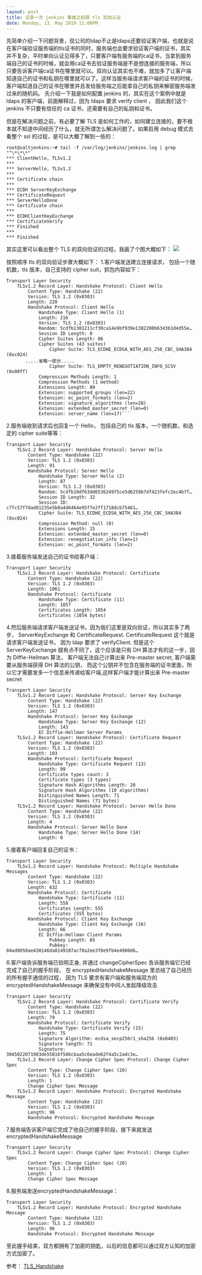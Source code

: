 ```yaml
---
layout: post
title: 记录一次 jenkins 事故之初探 tls 双向认证
date: Monday, 13. May 2019 11:00PM 
---
```


先简单介绍一下问题背景，现公司的ldap不止是ldaps还要验证客户端，也就是说在客户端验证服务端的tls证书的同时，服务端也会要求验证客户端的证书，其实并不复杂，平时单向认证见得多了，只要客户端有服务端的ca证书，当拿到服务端自己的证书的时候，就会用ca证书去验证服务端是不是想连接的服务端，所以只要告诉客户端ca证书在哪里就可以。双向认证其实也不难，就加多了让客户端知道自己的证书和私钥在哪里就可以了。这样当服务端请求客户端的证书的时候，客户端知道自己的证书在哪里并且发给服务端之后能拿自己的私钥来解密服务端发过来的随机码。
先介绍一下我是如何配置 jenkins 的，其实在这个案例中就是 ldaps 的客户端，前面解释过，因为 ldaps 要求 verify client ，  因此我们这个 jenkins 不只要有信任的 ca 证书，还需要有自己的私钥和证书。

但是在解决问题之前，有必要了解 TLS 是如何工作的，如何建立连接的，要不根本就不知道中间经历了什么，就无所谓怎么解决问题了。如果启用 debug 模式去看整个 ssl 的过程，是可以大概了解到一些的：

```
root@saltjenkins:~# tail -f /var/log/jenkins/jenkins.log | grep "^\*\*\*"
*** ClientHello, TLSv1.2
***
*** ServerHello, TLSv1.2
***
*** Certificate chain
***
*** ECDH ServerKeyExchange
*** CertificateRequest
*** ServerHelloDone
*** Certificate chain
***
*** ECDHClientKeyExchange
*** CertificateVerify
*** Finished
***
*** Finished

```
其实这里可以看出整个 TLS 的双向验证的过程，我画了个图大概如下：
![ ](http://www.plantuml.com/plantuml/png/ZO-n3e8m54LtlgA9A_o00mkI4DG54XVZKCk5DZIFsXOZVo-Y0r58NDyzvxxtSb2ho4NdpLNtkCJiK773jane1V9CGkikUCsYcELlTanBs3iiovRJ1DQhMWdkiQRkCQGF8Jar2ETyWLiFvyCFDYtOTOGWNxbpvev5qz6pxd-q4wogXr6UZ4GP2LiQY92b9EnWFAgCK-KaRt64SxnP-EfR_YLMovu0  "TLS")

按照顺序 tls 的双向验证步骤大概如下：
1.客户端发送建立连接请求， 包括一个随机数，tls 版本，自己支持的 cipher suit，抓包内容如下：
```
Transport Layer Security
    TLSv1.2 Record Layer: Handshake Protocol: Client Hello
        Content Type: Handshake (22)
        Version: TLS 1.2 (0x0303)
        Length: 220
        Handshake Protocol: Client Hello
            Handshake Type: Client Hello (1)
            Length: 216
            Version: TLS 1.2 (0x0303)
            Random: 5cdfb1301211cf30ca14e9bf939e1382200b634361d4d55e…
            Session ID Length: 0
            Cipher Suites Length: 86
            Cipher Suites (43 suites)
                Cipher Suite: TLS_ECDHE_ECDSA_WITH_AES_256_CBC_SHA384 (0xc024)
       .....省略一部分.....
                Cipher Suite: TLS_EMPTY_RENEGOTIATION_INFO_SCSV (0x00ff)
            Compression Methods Length: 1
            Compression Methods (1 method)
            Extensions Length: 89
            Extension: supported_groups (len=22)
            Extension: ec_point_formats (len=2)
            Extension: signature_algorithms (len=28)
            Extension: extended_master_secret (len=0)
            Extension: server_name (len=17)```
```
2.服务端收到请求后也回复一个 Hello， 包括自己的 tls 版本，一个随机数，和选定的 cipher suite等等：
```
Transport Layer Security
    TLSv1.2 Record Layer: Handshake Protocol: Server Hello
        Content Type: Handshake (22)
        Version: TLS 1.2 (0x0303)
        Length: 91
        Handshake Protocol: Server Hello
            Handshake Type: Server Hello (2)
            Length: 87
            Version: TLS 1.2 (0x0303)
            Random: 5cdfb10df63dd653624975ce5d6259b7df423fefc2ec4b7f…
            Session ID Length: 32
            Session ID: c7fc57f7dad81235e5b8a4d6464e95ffe2ff1718dcb75461…
            Cipher Suite: TLS_ECDHE_ECDSA_WITH_AES_256_CBC_SHA384 (0xc024)
            Compression Method: null (0)
            Extensions Length: 15
            Extension: extended_master_secret (len=0)
            Extension: renegotiation_info (len=1)
            Extension: ec_point_formats (len=2)
```
3.接着服务端发送自己的证书给客户端：
```
Transport Layer Security
    TLSv1.2 Record Layer: Handshake Protocol: Certificate
        Content Type: Handshake (22)
        Version: TLS 1.2 (0x0303)
        Length: 1061
        Handshake Protocol: Certificate
            Handshake Type: Certificate (11)
            Length: 1057
            Certificates Length: 1054
            Certificates (1054 bytes)
```
4.然后服务端请求客户端发送证书，因为我们这里是双向验证，所以其实多了两步， ServerKeyExchange 和 CertificateRequest. CertificateRequest 这个就是请求客户端发送证书， 因为 ldap 要求了 verifyClient. 但是这个 ServerKeyExchange 就有点不同了，这个应该是只有 DH 算法才有的这一步，因为 Diffie-Hellman 算法， 客户端无法自己计算出来 Pre-master secret, 客户端需要从服务端获得 DH 算法的公钥， 而这个公钥并不包含在服务端的证书里面，所以它才需要发多一个信息来传递给客户端,这样客户端才能计算出来 Pre-master secret
```
Transport Layer Security
    TLSv1.2 Record Layer: Handshake Protocol: Server Key Exchange
        Content Type: Handshake (22)
        Version: TLS 1.2 (0x0303)
        Length: 147
        Handshake Protocol: Server Key Exchange
            Handshake Type: Server Key Exchange (12)
            Length: 143
            EC Diffie-Hellman Server Params
    TLSv1.2 Record Layer: Handshake Protocol: Certificate Request
        Content Type: Handshake (22)
        Version: TLS 1.2 (0x0303)
        Length: 103
        Handshake Protocol: Certificate Request
            Handshake Type: Certificate Request (13)
            Length: 99
            Certificate types count: 3
            Certificate types (3 types)
            Signature Hash Algorithms Length: 20
            Signature Hash Algorithms (10 algorithms)
            Distinguished Names Length: 71
            Distinguished Names (71 bytes)
    TLSv1.2 Record Layer: Handshake Protocol: Server Hello Done
        Content Type: Handshake (22)
        Version: TLS 1.2 (0x0303)
        Length: 4
        Handshake Protocol: Server Hello Done
            Handshake Type: Server Hello Done (14)
            Length: 0

```
5.接着客户端回复自己的证书：
```
Transport Layer Security
    TLSv1.2 Record Layer: Handshake Protocol: Multiple Handshake Messages
        Content Type: Handshake (22)
        Version: TLS 1.2 (0x0303)
        Length: 632
        Handshake Protocol: Certificate
            Handshake Type: Certificate (11)
            Length: 558
            Certificates Length: 555
            Certificates (555 bytes)
        Handshake Protocol: Client Key Exchange
            Handshake Type: Client Key Exchange (16)
            Length: 66
            EC Diffie-Hellman Client Params
                Pubkey Length: 65
                Pubkey: 04ad0050ae430146da8149107acf0a2ee3f8e9fb4e4900d6…
```
6.客户端告诉服务端已验明正身, 并通过 changeCipherSpec 告诉服务端它已经完成了自己的握手阶段， 在 encryptedHandshakeMessage 里总结了自己经历的所有握手通信的过程， 因为 TLS 要求有客户端和服务端双方的 encryptedHandshakeMessage 来确保没有中间人发起降级攻击
```
Transport Layer Security
    TLSv1.2 Record Layer: Handshake Protocol: Certificate Verify
        Content Type: Handshake (22)
        Version: TLS 1.2 (0x0303)
        Length: 79
        Handshake Protocol: Certificate Verify
            Handshake Type: Certificate Verify (15)
            Length: 75
            Signature Algorithm: ecdsa_secp256r1_sha256 (0x0403)
            Signature length: 71
            Signature: 3045022071983de55816f586cbaa5c6eade62f4a5c2adc3e…
    TLSv1.2 Record Layer: Change Cipher Spec Protocol: Change Cipher Spec
        Content Type: Change Cipher Spec (20)
        Version: TLS 1.2 (0x0303)
        Length: 1
        Change Cipher Spec Message
    TLSv1.2 Record Layer: Handshake Protocol: Encrypted Handshake Message
        Content Type: Handshake (22)
        Version: TLS 1.2 (0x0303)
        Length: 96
        Handshake Protocol: Encrypted Handshake Message
```
7.服务端告诉客户端它完成了他自己的握手阶段，接下来就发送 encryptedHandshakeMessage
```
Transport Layer Security
    TLSv1.2 Record Layer: Change Cipher Spec Protocol: Change Cipher Spec
        Content Type: Change Cipher Spec (20)
        Version: TLS 1.2 (0x0303)
        Length: 1
        Change Cipher Spec Message
```
8.服务端发送encryptedHandshakeMessage：
```
Transport Layer Security
    TLSv1.2 Record Layer: Handshake Protocol: Encrypted Handshake Message
        Content Type: Handshake (22)
        Version: TLS 1.2 (0x0303)
        Length: 96
        Handshake Protocol: Encrypted Handshake Message
```
至此握手结束，双方都拥有了加密的钥匙，以后的信息都可以通过双方认知的加密方式加密了。

参考：
[TLS_Handshake](https://wiki.osdev.org/TLS_Handshake#Change_Cipher_Spec_Message) 


